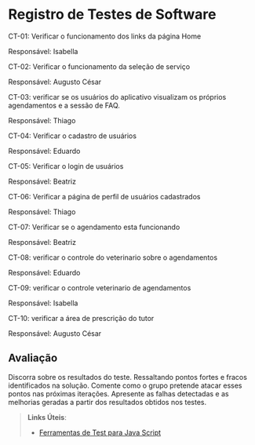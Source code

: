 # Registro de Testes de Software

CT-01: Verificar o funcionamento dos links da página Home

Responsável: Isabella


CT-02: Verificar o funcionamento da seleção de serviço

Responsável: Augusto César

CT-03: verificar se os usuários do aplicativo visualizam os próprios agendamentos e a sessão de FAQ.

Responsável: Thiago

CT-04: Verificar o cadastro de usuários

Responsável: Eduardo

CT-05: Verificar o login de usuários

Responsável: Beatriz

CT-06: Verificar a página de perfil de usuários cadastrados

Responsável: Thiago

CT-07: Verificar se o agendamento esta funcionando

Responsável: Beatriz

CT-08: verificar o controle do veterinario sobre o agendamentos

Responsável: Eduardo

CT-09: verificar o controle veterinario de agendamentos

Responsável: Isabella

CT-10: verificar a área de prescrição do tutor

Responsável: Augusto César

## Avaliação

Discorra sobre os resultados do teste. Ressaltando pontos fortes e fracos identificados na solução. Comente como o grupo pretende atacar esses pontos nas próximas iterações. Apresente as falhas detectadas e as melhorias geradas a partir dos resultados obtidos nos testes.

> **Links Úteis**:
> - [Ferramentas de Test para Java Script](https://geekflare.com/javascript-unit-testing/)
